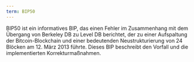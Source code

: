 ```yaml
---
term: BIP50
---
```


BIP50 ist ein informatives BIP, das einen Fehler im Zusammenhang mit dem Übergang von Berkeley DB zu Level DB berichtet, der zu einer Aufspaltung der Bitcoin-Blockchain und einer bedeutenden Neustrukturierung von 24 Blöcken am 12. März 2013 führte. Dieses BIP beschreibt den Vorfall und die implementierten Korrekturmaßnahmen.